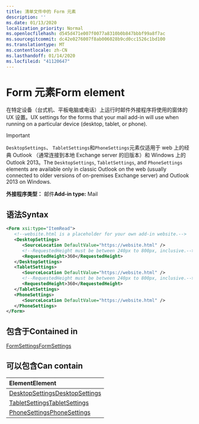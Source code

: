 ```yaml
---
title: 清单文件中的 Form 元素
description: ''
ms.date: 01/13/2020
localization_priority: Normal
ms.openlocfilehash: d545d471e007f0077a8310b0b847bbbf99a8f7ac
ms.sourcegitcommit: dc42e0276007f8ab006028b9cd0cc1526c1bd100
ms.translationtype: MT
ms.contentlocale: zh-CN
ms.lasthandoff: 01/14/2020
ms.locfileid: "41120647"
---
```

# <a name="form-element"></a><span data-ttu-id="4373e-102">Form 元素</span><span class="sxs-lookup"><span data-stu-id="4373e-102">Form element</span></span>

<span data-ttu-id="4373e-103">在特定设备（台式机、平板电脑或电话）上运行时邮件外接程序将使用的窗体的 UX 设置。</span><span class="sxs-lookup"><span data-stu-id="4373e-103">UX settings for the forms that your mail add-in will use when running on a particular device (desktop, tablet, or phone).</span></span>

> [!IMPORTANT]
> <span data-ttu-id="4373e-104">`DesktopSettings`、 `TabletSettings`和`PhoneSettings`元素仅适用于 web 上的经典 Outlook （通常连接到本地 Exchange server 的旧版本）和 Windows 上的 Outlook 2013。</span><span class="sxs-lookup"><span data-stu-id="4373e-104">The `DesktopSettings`, `TabletSettings`, and `PhoneSettings` elements are available only in classic Outlook on the web (usually connected to older versions of on-premises Exchange server) and Outlook 2013 on Windows.</span></span>

<span data-ttu-id="4373e-105">**外接程序类型：** 邮件</span><span class="sxs-lookup"><span data-stu-id="4373e-105">**Add-in type:** Mail</span></span>

## <a name="syntax"></a><span data-ttu-id="4373e-106">语法</span><span class="sxs-lookup"><span data-stu-id="4373e-106">Syntax</span></span>

```XML
<Form xsi:type="ItemRead">
   <!--website.html is a placeholder for your own add-in website.-->
   <DesktopSettings>
      <SourceLocation DefaultValue="https://website.html" />
      <!--RequestedHeight must be between 240px to 800px, inclusive.-->
      <RequestedHeight>360</RequestedHeight>
   </DesktopSettings>
   <TabletSettings>
      <SourceLocation DefaultValue="https://website.html" />
      <!--RequestedHeight must be between 240px to 800px, inclusive.-->
      <RequestedHeight>360</RequestedHeight>
   </TabletSettings>
   <PhoneSettings>
      <SourceLocation DefaultValue="https://website.html" />
   </PhoneSettings>
</Form>
```

## <a name="contained-in"></a><span data-ttu-id="4373e-107">包含于</span><span class="sxs-lookup"><span data-stu-id="4373e-107">Contained in</span></span>

[<span data-ttu-id="4373e-108">FormSettings</span><span class="sxs-lookup"><span data-stu-id="4373e-108">FormSettings</span></span>](formsettings.md)


## <a name="can-contain"></a><span data-ttu-id="4373e-109">可以包含</span><span class="sxs-lookup"><span data-stu-id="4373e-109">Can contain</span></span>

|<span data-ttu-id="4373e-110">**Element**</span><span class="sxs-lookup"><span data-stu-id="4373e-110">**Element**</span></span>|
|:-----|
|[<span data-ttu-id="4373e-111">DesktopSettings</span><span class="sxs-lookup"><span data-stu-id="4373e-111">DesktopSettings</span></span>](desktopsettings.md)|
|[<span data-ttu-id="4373e-112">TabletSettings</span><span class="sxs-lookup"><span data-stu-id="4373e-112">TabletSettings</span></span>](tabletsettings.md)|
|[<span data-ttu-id="4373e-113">PhoneSettings</span><span class="sxs-lookup"><span data-stu-id="4373e-113">PhoneSettings</span></span>](phonesettings.md)|
